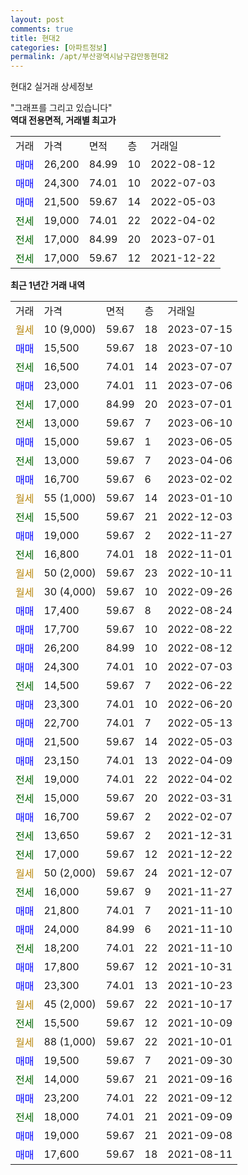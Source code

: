 ```yaml
---
layout: post
comments: true
title: 현대2
categories: [아파트정보]
permalink: /apt/부산광역시남구감만동현대2
---
```


현대2 실거래 상세정보

<script type="text/javascript">
  google.charts.load('current', {'packages':['line', 'corechart']});
  google.charts.setOnLoadCallback(drawChart);

  function drawChart() {
    var data = new google.visualization.DataTable();
    data.addColumn('date', '거래일');
    data.addColumn('number', "매매");
    data.addColumn('number', "전세");
    data.addColumn('number', "전매");

    data.addRows([[new Date(Date.parse("2023-07-15")), null, null, null], [new Date(Date.parse("2023-07-10")), 15500, null, null], [new Date(Date.parse("2023-07-07")), null, 16500, null], [new Date(Date.parse("2023-07-06")), 23000, null, null], [new Date(Date.parse("2023-07-01")), null, 17000, null], [new Date(Date.parse("2023-06-10")), null, 13000, null], [new Date(Date.parse("2023-06-05")), 15000, null, null], [new Date(Date.parse("2023-04-06")), null, 13000, null], [new Date(Date.parse("2023-02-02")), 16700, null, null], [new Date(Date.parse("2023-01-10")), null, null, null], [new Date(Date.parse("2022-12-03")), null, 15500, null], [new Date(Date.parse("2022-11-27")), 19000, null, null], [new Date(Date.parse("2022-11-01")), null, 16800, null], [new Date(Date.parse("2022-10-11")), null, null, null], [new Date(Date.parse("2022-09-26")), null, null, null], [new Date(Date.parse("2022-08-24")), 17400, null, null], [new Date(Date.parse("2022-08-22")), 17700, null, null], [new Date(Date.parse("2022-08-12")), 26200, null, null], [new Date(Date.parse("2022-07-03")), 24300, null, null], [new Date(Date.parse("2022-06-22")), null, 14500, null], [new Date(Date.parse("2022-06-20")), 23300, null, null], [new Date(Date.parse("2022-05-13")), 22700, null, null], [new Date(Date.parse("2022-05-03")), 21500, null, null], [new Date(Date.parse("2022-04-09")), 23150, null, null], [new Date(Date.parse("2022-04-02")), null, 19000, null], [new Date(Date.parse("2022-03-31")), null, 15000, null], [new Date(Date.parse("2022-02-07")), 16700, null, null], [new Date(Date.parse("2021-12-31")), null, 13650, null], [new Date(Date.parse("2021-12-22")), null, 17000, null], [new Date(Date.parse("2021-12-07")), null, null, null], [new Date(Date.parse("2021-11-27")), null, 16000, null], [new Date(Date.parse("2021-11-10")), 21800, null, null], [new Date(Date.parse("2021-11-10")), 24000, null, null], [new Date(Date.parse("2021-11-10")), null, 18200, null], [new Date(Date.parse("2021-10-31")), 17800, null, null], [new Date(Date.parse("2021-10-23")), 23300, null, null], [new Date(Date.parse("2021-10-17")), null, null, null], [new Date(Date.parse("2021-10-09")), null, 15500, null], [new Date(Date.parse("2021-10-01")), null, null, null], [new Date(Date.parse("2021-09-30")), 19500, null, null], [new Date(Date.parse("2021-09-16")), null, 14000, null], [new Date(Date.parse("2021-09-12")), 23200, null, null], [new Date(Date.parse("2021-09-09")), null, 18000, null], [new Date(Date.parse("2021-09-08")), 19000, null, null], [new Date(Date.parse("2021-08-11")), 17600, null, null]]);

    var options = {
      hAxis: {
        format: 'yyyy/MM/dd'
      },    
      lineWidth: 0,
      pointsVisible: true,    
      title: '최근 1년간 유형별 실거래가 분포',
      legend: { position: 'bottom' }
    };

    var formatter = new google.visualization.NumberFormat({pattern:'###,###'} );
    formatter.format(data, 1);
    formatter.format(data, 2);
    
    setTimeout(function() {
        var chart = new google.visualization.LineChart(document.getElementById('columnchart_material'));
        chart.draw(data, (options));
        document.getElementById('loading').style.display = 'none';
    }, 200);
  }
</script>


<div id="loading" style="z-index:20; display: block; margin-left: 0px">"그래프를 그리고 있습니다"</div>
<div id="columnchart_material" style="width: 95%; margin-left: 0px; display: block"></div>
<!-- contents start -->
<b>역대 전용면적, 거래별 최고가</b>
<table class="sortable">
    <tr>
      <td>거래</td>
      <td>가격</td>
      <td>면적</td>
      <td>층</td>
      <td>거래일</td>
    </tr>
        <tr>
          <td><a style="color: blue">매매</a></td>
          <td>26,200</td>
          <td>84.99</td>
          <td>10</td>
          <td>2022-08-12</td>
        </tr>            <tr>
          <td><a style="color: blue">매매</a></td>
          <td>24,300</td>
          <td>74.01</td>
          <td>10</td>
          <td>2022-07-03</td>
        </tr>            <tr>
          <td><a style="color: blue">매매</a></td>
          <td>21,500</td>
          <td>59.67</td>
          <td>14</td>
          <td>2022-05-03</td>
        </tr>        
        <tr>
              <td><a style="color: darkgreen">전세</a></td>
              <td>19,000</td>
              <td>74.01</td>
              <td>22</td>
              <td>2022-04-02</td>
            </tr>            <tr>
              <td><a style="color: darkgreen">전세</a></td>
              <td>17,000</td>
              <td>84.99</td>
              <td>20</td>
              <td>2023-07-01</td>
            </tr>            <tr>
              <td><a style="color: darkgreen">전세</a></td>
              <td>17,000</td>
              <td>59.67</td>
              <td>12</td>
              <td>2021-12-22</td>
            </tr>        
    
</table>

<b>최근 1년간 거래 내역</b>

<table class="sortable">
    <tr>
      <td>거래</td>
      <td>가격</td>
      <td>면적</td>
      <td>층</td>
      <td>거래일</td>
    </tr>
    <tr>
      <td><a style="color: darkgoldenrod">월세</a></td>
      <td>10 (9,000)</td>
      <td>59.67</td>
      <td>18</td>
      <td>2023-07-15</td>
    </tr>          <tr>
      <td><a style="color: blue">매매</a></td>
      <td>15,500</td>
      <td>59.67</td>
      <td>18</td>
      <td>2023-07-10</td>
    </tr>          <tr>
      <td><a style="color: darkgreen">전세</a></td>
      <td>16,500</td>
      <td>74.01</td>
      <td>14</td>
      <td>2023-07-07</td>
    </tr>          <tr>
      <td><a style="color: blue">매매</a></td>
      <td>23,000</td>
      <td>74.01</td>
      <td>11</td>
      <td>2023-07-06</td>
    </tr>          <tr>
      <td><a style="color: darkgreen">전세</a></td>
      <td>17,000</td>
      <td>84.99</td>
      <td>20</td>
      <td>2023-07-01</td>
    </tr>          <tr>
      <td><a style="color: darkgreen">전세</a></td>
      <td>13,000</td>
      <td>59.67</td>
      <td>7</td>
      <td>2023-06-10</td>
    </tr>          <tr>
      <td><a style="color: blue">매매</a></td>
      <td>15,000</td>
      <td>59.67</td>
      <td>1</td>
      <td>2023-06-05</td>
    </tr>          <tr>
      <td><a style="color: darkgreen">전세</a></td>
      <td>13,000</td>
      <td>59.67</td>
      <td>7</td>
      <td>2023-04-06</td>
    </tr>          <tr>
      <td><a style="color: blue">매매</a></td>
      <td>16,700</td>
      <td>59.67</td>
      <td>6</td>
      <td>2023-02-02</td>
    </tr>          <tr>
      <td><a style="color: darkgoldenrod">월세</a></td>
      <td>55 (1,000)</td>
      <td>59.67</td>
      <td>14</td>
      <td>2023-01-10</td>
    </tr>          <tr>
      <td><a style="color: darkgreen">전세</a></td>
      <td>15,500</td>
      <td>59.67</td>
      <td>21</td>
      <td>2022-12-03</td>
    </tr>          <tr>
      <td><a style="color: blue">매매</a></td>
      <td>19,000</td>
      <td>59.67</td>
      <td>2</td>
      <td>2022-11-27</td>
    </tr>          <tr>
      <td><a style="color: darkgreen">전세</a></td>
      <td>16,800</td>
      <td>74.01</td>
      <td>18</td>
      <td>2022-11-01</td>
    </tr>          <tr>
      <td><a style="color: darkgoldenrod">월세</a></td>
      <td>50 (2,000)</td>
      <td>59.67</td>
      <td>23</td>
      <td>2022-10-11</td>
    </tr>          <tr>
      <td><a style="color: darkgoldenrod">월세</a></td>
      <td>30 (4,000)</td>
      <td>59.67</td>
      <td>10</td>
      <td>2022-09-26</td>
    </tr>          <tr>
      <td><a style="color: blue">매매</a></td>
      <td>17,400</td>
      <td>59.67</td>
      <td>8</td>
      <td>2022-08-24</td>
    </tr>          <tr>
      <td><a style="color: blue">매매</a></td>
      <td>17,700</td>
      <td>59.67</td>
      <td>10</td>
      <td>2022-08-22</td>
    </tr>          <tr>
      <td><a style="color: blue">매매</a></td>
      <td>26,200</td>
      <td>84.99</td>
      <td>10</td>
      <td>2022-08-12</td>
    </tr>          <tr>
      <td><a style="color: blue">매매</a></td>
      <td>24,300</td>
      <td>74.01</td>
      <td>10</td>
      <td>2022-07-03</td>
    </tr>          <tr>
      <td><a style="color: darkgreen">전세</a></td>
      <td>14,500</td>
      <td>59.67</td>
      <td>7</td>
      <td>2022-06-22</td>
    </tr>          <tr>
      <td><a style="color: blue">매매</a></td>
      <td>23,300</td>
      <td>74.01</td>
      <td>10</td>
      <td>2022-06-20</td>
    </tr>          <tr>
      <td><a style="color: blue">매매</a></td>
      <td>22,700</td>
      <td>74.01</td>
      <td>7</td>
      <td>2022-05-13</td>
    </tr>          <tr>
      <td><a style="color: blue">매매</a></td>
      <td>21,500</td>
      <td>59.67</td>
      <td>14</td>
      <td>2022-05-03</td>
    </tr>          <tr>
      <td><a style="color: blue">매매</a></td>
      <td>23,150</td>
      <td>74.01</td>
      <td>13</td>
      <td>2022-04-09</td>
    </tr>          <tr>
      <td><a style="color: darkgreen">전세</a></td>
      <td>19,000</td>
      <td>74.01</td>
      <td>22</td>
      <td>2022-04-02</td>
    </tr>          <tr>
      <td><a style="color: darkgreen">전세</a></td>
      <td>15,000</td>
      <td>59.67</td>
      <td>20</td>
      <td>2022-03-31</td>
    </tr>          <tr>
      <td><a style="color: blue">매매</a></td>
      <td>16,700</td>
      <td>59.67</td>
      <td>2</td>
      <td>2022-02-07</td>
    </tr>          <tr>
      <td><a style="color: darkgreen">전세</a></td>
      <td>13,650</td>
      <td>59.67</td>
      <td>2</td>
      <td>2021-12-31</td>
    </tr>          <tr>
      <td><a style="color: darkgreen">전세</a></td>
      <td>17,000</td>
      <td>59.67</td>
      <td>12</td>
      <td>2021-12-22</td>
    </tr>          <tr>
      <td><a style="color: darkgoldenrod">월세</a></td>
      <td>50 (2,000)</td>
      <td>59.67</td>
      <td>24</td>
      <td>2021-12-07</td>
    </tr>          <tr>
      <td><a style="color: darkgreen">전세</a></td>
      <td>16,000</td>
      <td>59.67</td>
      <td>9</td>
      <td>2021-11-27</td>
    </tr>          <tr>
      <td><a style="color: blue">매매</a></td>
      <td>21,800</td>
      <td>74.01</td>
      <td>7</td>
      <td>2021-11-10</td>
    </tr>          <tr>
      <td><a style="color: blue">매매</a></td>
      <td>24,000</td>
      <td>84.99</td>
      <td>6</td>
      <td>2021-11-10</td>
    </tr>          <tr>
      <td><a style="color: darkgreen">전세</a></td>
      <td>18,200</td>
      <td>74.01</td>
      <td>22</td>
      <td>2021-11-10</td>
    </tr>          <tr>
      <td><a style="color: blue">매매</a></td>
      <td>17,800</td>
      <td>59.67</td>
      <td>12</td>
      <td>2021-10-31</td>
    </tr>          <tr>
      <td><a style="color: blue">매매</a></td>
      <td>23,300</td>
      <td>74.01</td>
      <td>13</td>
      <td>2021-10-23</td>
    </tr>          <tr>
      <td><a style="color: darkgoldenrod">월세</a></td>
      <td>45 (2,000)</td>
      <td>59.67</td>
      <td>22</td>
      <td>2021-10-17</td>
    </tr>          <tr>
      <td><a style="color: darkgreen">전세</a></td>
      <td>15,500</td>
      <td>59.67</td>
      <td>12</td>
      <td>2021-10-09</td>
    </tr>          <tr>
      <td><a style="color: darkgoldenrod">월세</a></td>
      <td>88 (1,000)</td>
      <td>59.67</td>
      <td>22</td>
      <td>2021-10-01</td>
    </tr>          <tr>
      <td><a style="color: blue">매매</a></td>
      <td>19,500</td>
      <td>59.67</td>
      <td>7</td>
      <td>2021-09-30</td>
    </tr>          <tr>
      <td><a style="color: darkgreen">전세</a></td>
      <td>14,000</td>
      <td>59.67</td>
      <td>21</td>
      <td>2021-09-16</td>
    </tr>          <tr>
      <td><a style="color: blue">매매</a></td>
      <td>23,200</td>
      <td>74.01</td>
      <td>22</td>
      <td>2021-09-12</td>
    </tr>          <tr>
      <td><a style="color: darkgreen">전세</a></td>
      <td>18,000</td>
      <td>74.01</td>
      <td>21</td>
      <td>2021-09-09</td>
    </tr>          <tr>
      <td><a style="color: blue">매매</a></td>
      <td>19,000</td>
      <td>59.67</td>
      <td>21</td>
      <td>2021-09-08</td>
    </tr>          <tr>
      <td><a style="color: blue">매매</a></td>
      <td>17,600</td>
      <td>59.67</td>
      <td>18</td>
      <td>2021-08-11</td>
    </tr>      </table>
<!-- contents end -->    

